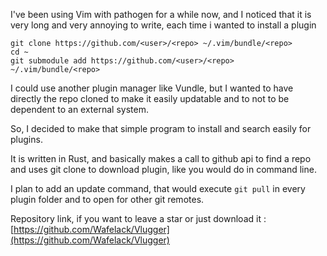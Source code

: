I've been using Vim with pathogen for a while now, and I noticed that it is very long and very annoying to write, each time i wanted to install a plugin

```
git clone https://github.com/<user>/<repo> ~/.vim/bundle/<repo>
cd ~
git submodule add https://github.com/<user>/<repo> ~/.vim/bundle/<repo>
```

I could use another plugin manager like Vundle, but I wanted to have directly the repo cloned to make it easily updatable and to not to be dependent to an external system.

So, I decided to make that simple program to install and search easily for plugins.

It is written in Rust, and basically makes a call to github api to find a repo and uses git clone to download plugin, like you would do in command line.

I plan to add an update command, that would execute `git pull` in every plugin folder and to open for other git remotes.

Repository link, if you want to leave a star or just download it : [https://github.com/Wafelack/Vlugger](https://github.com/Wafelack/Vlugger)